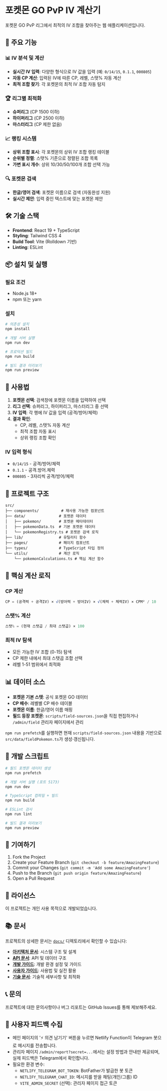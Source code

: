 # 포켓몬 GO PvP IV 계산기

포켓몬 GO PvP 리그에서 최적의 IV 조합을 찾아주는 웹 애플리케이션입니다.

## 🚀 주요 기능

### 📊 IV 분석 및 계산

- **실시간 IV 입력**: 다양한 형식으로 IV 값을 입력 (예: `0/14/15`, `0.1.1`, `000805`)
- **자동 CP 계산**: 입력된 IV에 따른 CP, 레벨, 스탯% 자동 계산
- **최적 조합 찾기**: 각 포켓몬의 최적 IV 조합 자동 탐지

### 🏆 리그별 최적화

- **슈퍼리그** (CP 1500 이하)
- **하이퍼리그** (CP 2500 이하)
- **마스터리그** (CP 제한 없음)

### 📈 랭킹 시스템

- **상위 조합 표시**: 각 포켓몬의 상위 IV 조합 랭킹 테이블
- **순위별 정렬**: 스탯% 기준으로 정렬된 조합 목록
- **가변 표시 개수**: 상위 10/30/50/100개 조합 선택 가능

### 🔍 포켓몬 검색

- **한글/영어 검색**: 포켓몬 이름으로 검색 (자동완성 지원)
- **실시간 제안**: 입력 중인 텍스트에 맞는 포켓몬 제안

## 🛠 기술 스택

- **Frontend**: React 19 + TypeScript
- **Styling**: Tailwind CSS 4
- **Build Tool**: Vite (Rolldown 기반)
- **Linting**: ESLint

## 📦 설치 및 실행

### 필요 조건

- Node.js 18+
- npm 또는 yarn

### 설치

```bash
# 의존성 설치
npm install

# 개발 서버 실행
npm run dev

# 프로덕션 빌드
npm run build

# 빌드 결과 미리보기
npm run preview
```

## 🎯 사용법

1. **포켓몬 선택**: 검색창에 포켓몬 이름을 입력하여 선택
2. **리그 선택**: 슈퍼리그, 하이퍼리그, 마스터리그 중 선택
3. **IV 입력**: 각 행에 IV 값을 입력 (공격/방어/체력)
4. **결과 확인**:
   - CP, 레벨, 스탯% 자동 계산
   - 최적 조합 자동 표시
   - 상위 랭킹 조합 확인

### IV 입력 형식

- `0/14/15` - 공격/방어/체력
- `0.1.1` - 공격.방어.체력
- `000805` - 3자리씩 공격/방어/체력

## 📁 프로젝트 구조

```
src/
├── components/          # 재사용 가능한 컴포넌트
├── data/               # 포켓몬 데이터
│   ├── pokemon/        # 포켓몬 메타데이터
│   ├── pokemonData.ts  # 기본 포켓몬 데이터
│   └── pokemonRegistry.ts # 포켓몬 검색 로직
├── lib/                # 유틸리티 함수
├── pages/              # 페이지 컴포넌트
├── types/              # TypeScript 타입 정의
└── utils/              # 계산 로직
    └── pokemonCalculations.ts # 핵심 계산 함수
```

## 🔧 핵심 계산 로직

### CP 계산

```typescript
CP = (공격력 + 공격IV) × √(방어력 + 방어IV) × √(체력 + 체력IV) × CPM² / 10
```

### 스탯% 계산

```typescript
스탯% = (현재 스탯곱 / 최대 스탯곱) × 100
```

### 최적 IV 탐색

- 모든 가능한 IV 조합 (0-15) 탐색
- CP 제한 내에서 최대 스탯곱 조합 선택
- 레벨 1-51 범위에서 최적화

## 📊 데이터 소스

- **포켓몬 기본 스탯**: 공식 포켓몬 GO 데이터
- **CP 배수**: 레벨별 CP 배수 테이블
- **포켓몬 이름**: 한글/영어 이름 매핑
- **필드 등장 포켓몬**: `scripts/field-sources.json`을 직접 편집하거나 `/admin/field` 관리자 페이지에서 관리

`npm run prefetch`를 실행하면 현재 `scripts/field-sources.json` 내용을 기반으로 `src/data/fieldPokemon.ts`가 생성·갱신됩니다.

## 🚀 개발 스크립트

```bash
# 필드 포켓몬 데이터 생성
npm run prefetch

# 개발 서버 실행 (포트 5173)
npm run dev

# TypeScript 컴파일 + 빌드
npm run build

# ESLint 검사
npm run lint

# 빌드 결과 미리보기
npm run preview
```

## 🤝 기여하기

1. Fork the Project
2. Create your Feature Branch (`git checkout -b feature/AmazingFeature`)
3. Commit your Changes (`git commit -m 'Add some AmazingFeature'`)
4. Push to the Branch (`git push origin feature/AmazingFeature`)
5. Open a Pull Request

## 📝 라이선스

이 프로젝트는 개인 사용 목적으로 개발되었습니다.

## 📚 문서

프로젝트의 상세한 문서는 [`docs/`](./docs/) 디렉토리에서 확인할 수 있습니다:

- **[아키텍처 문서](./docs/ARCHITECTURE.md)**: 시스템 구조 및 설계
- **[API 문서](./docs/API.md)**: API 및 데이터 구조
- **[개발 가이드](./docs/DEVELOPMENT.md)**: 개발 환경 설정 및 가이드
- **[사용자 가이드](./docs/USER_GUIDE.md)**: 사용법 및 실전 활용
- **[기술 문서](./docs/TECHNICAL.md)**: 기술적 세부사항 및 최적화

## 📞 문의

프로젝트에 대한 문의사항이나 버그 리포트는 GitHub Issues를 통해 제보해주세요.

## 📝 사용자 피드백 수집

- 메인 페이지의 '⚡ 의견 남기기' 버튼을 누르면 Netlify Function이 Telegram 봇으로 메시지를 전송합니다.
- 관리자 페이지 `/admin/report?secret=...`에서는 설정 방법과 안내만 제공되며, 실제 피드백은 Telegram에서 확인합니다.
- 필요한 환경 변수:
  - `NETLIFY_TELEGRAM_BOT_TOKEN`: BotFather가 발급한 봇 토큰
  - `NETLIFY_TELEGRAM_CHAT_ID`: 메시지를 받을 채팅(개인/그룹) ID
  - `VITE_ADMIN_SECRET` (선택): 관리자 페이지 접근 토큰

